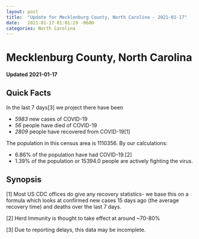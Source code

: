 ```yaml
---
layout: post
title:  "Update for Mecklenburg County, North Carolina - 2021-01-17"
date:   2021-01-17 01:01:29 -0600
categories: North Carolina
---
```


# Mecklenburg County, North Carolina
#### Updated 2021-01-17

## Quick Facts

In the last 7 days[3] we project there have been
- *5983* new cases of COVID-19
- *56* people have died of COVID-19
- *2809* people have recovered from COVID-19[1]

The population in this census area is 1110356. By our calculations:
- 6.86% of the population have had COVID-19.[2]
- 1.39% of the population or 15394.0 people are actively fighting the virus.

## Synopsis




[1] Most US CDC offices do give any recovery statistics- we base this on a formula which looks at confirmed new cases
15 days ago (the average recovery time) and deaths over the last 7 days.

[2] Herd Immunity is thought to take effect at around ~70-80%

[3] Due to reporting delays, this data may be incomplete.
 
    